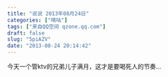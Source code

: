 ```yaml
---
title: "说说 2013年08月24日"
categories: ["嘀咕"]
tags: ["来自QQ空间 qzone.qq.com"]
draft: false
slug: "5piAZV"
date: "2013-08-24 20:14:42"
---
```


今天一个管ktv的兄弟儿子满月，这才是要喝死人的节奏…
